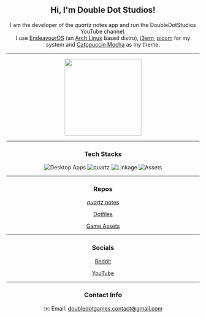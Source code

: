 <h2 align="center">Hi, I'm Double Dot Studios!</h2>
<p align="center">
    I am the developer of the <em>quartz</em> notes app and run the DoubleDotStudios YouTube channel.<br>
    I use <a href="https://endeavouros.com/">EndeavourOS</a> (an <a href="https://archlinux.org/">Arch Linux</a> based distro), 
    <a href="https://i3wm.org/">i3wm</a>, <a href="https://github.com/yshui/picom">picom</a> for my system and 
    <a href="https://catppuccin.com/">Catppuccin Mocha</a> as my theme.
</p>

<hr>

<div align="center">
<a href="https://github.com/anuraghazra/github-readme-stats">
  <img height=200 src="https://github-readme-stats.vercel.app/api?username=DoubleDotStudios&show_icons=true&bg_color=1e1e2e&text_color=cdd6f4&icon_color=cba6f7&title_color=cba6f7&border_color=cba6f7&hide=contribs" />
</a>
</div>

<hr>
<h3 align="center">Tech Stacks</h3>

<div align="center">
<img src="https://github-readme-tech-stack.vercel.app/api/cards?title=Desktop+Apps&align=center&titleAlign=center&fontFamily=CaskaydiaCove+Nerd+Font&lineCount=1&theme=catppuccin_mocha&bg=%231e1e2e&badge=%23181825&border=%23cba6f7&titleColor=%23cba6f7&line1=tauri%2CTauri%2Cf9e2af%3Bsvelte%2CSvelte%2Cfab387%3Btailwindcss%2Ctailwindcss%2C89b4fa%3B" alt="Desktop Apps" />
<img src="https://github-readme-tech-stack.vercel.app/api/cards?title=quartz&align=center&titleAlign=center&fontFamily=CaskaydiaCove+Nerd+Font&lineCount=1&theme=catppuccin_mocha&bg=%231e1e2e&badge=%23181825&border=%23cba6f7&titleColor=%23cba6f7&line1=electron%2CElectron%2C74c7ec%3Breact%2CReact%2C74c7ec%3Btailwindcss%2CTailwindcss%2C89b4fa%3B" alt="quartz" />
<img src="https://github-readme-tech-stack.vercel.app/api/cards?title=Linkage&align=center&titleAlign=center&fontFamily=CaskaydiaCove+Nerd+Font&lineCount=1&theme=catppuccin_mocha&bg=%231e1e2e&badge=%23181825&border=%23cba6f7&titleColor=%23cba6f7&line1=rust%2CRust%2Cfab387%3B" alt="Linkage" />
    <img src="https://github-readme-tech-stack.vercel.app/api/cards?title=Assets&align=center&titleAlign=center&fontFamily=CaskaydiaCove+Nerd+Font&lineCount=1&theme=catppuccin_mocha&bg=%231e1e2e&badge=%23181825&border=%23cba6f7&titleColor=%23cba6f7&line1=aseprite%2CLibresprite%2Ccba6f7%3B" alt="Assets" />
</div>

<hr>
<h3 align="center">Repos</h3>
<p align="center"><a href="https://github.com/DoubleDotStudios/Quartz"><em>quartz</em> notes</a></p>
<p align="center"><a href="https://github.com/DoubleDotStudios/i3-dotfiles">Dotfiles</a></p>
<p align="center"><a href="https://github.com/DoubleDotStudios/Assets">Game Assets</a></p>

<hr>
<h3 align="center">Socials</h3>
<p align="center"><a href="https://www.reddit.com/user/DoubleDotStudios/">Reddit</a></p>
<p align="center"><a href="https://youtube.com/@Dev-DDS">YouTube</a></p>

<hr>
<h3 align="center">Contact Info</h3>
<p align="center">✉️ Email: <a href="mailto:doubledotgames.contact@gmail.com">doubledotgames.contact@gmail.com</a></p>
